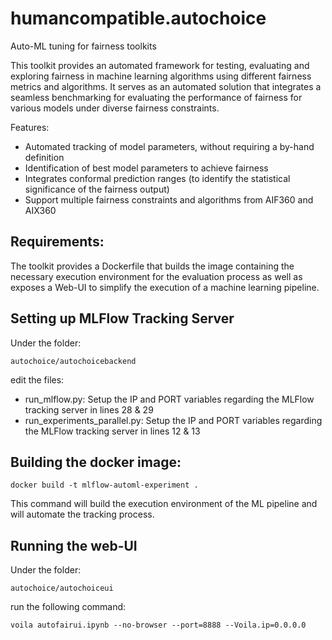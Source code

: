 # humancompatible.autochoice
Auto-ML tuning for fairness toolkits

This toolkit provides an automated framework for testing, evaluating and exploring fairness in machine learning algorithms using different fairness metrics and algorithms. 
It serves as an automated solution that integrates a seamless benchmarking for evaluating the performance of fairness for various models under diverse fairness constraints.   

Features:

- Automated tracking of model parameters, without requiring a by-hand definition
- Identification of best model parameters to achieve fairness
- Integrates conformal prediction ranges (to identify the statistical significance of the fairness output)
- Support multiple fairness constraints and algorithms from AIF360 and AIX360


## Requirements:

The toolkit provides a Dockerfile that builds the image containing the necessary execution environment for the evaluation process as well as exposes a Web-UI to simplify the execution of a machine learning pipeline.

## Setting up MLFlow Tracking Server
Under the folder:

`autochoice/autochoicebackend`

edit the files:
- run_mlflow.py: Setup the IP and PORT variables regarding the MLFlow tracking server in lines 28 & 29
- run_experiments_parallel.py: Setup the IP and PORT variables regarding the MLFlow tracking server in lines 12 & 13


## Building the docker image:

`docker build -t mlflow-automl-experiment .`

This command will build the execution environment of the ML pipeline and will automate the tracking process.

## Running the web-UI

Under the folder:

`autochoice/autochoiceui`

run the following command:

`voila autofairui.ipynb --no-browser --port=8888 --Voila.ip=0.0.0.0`

